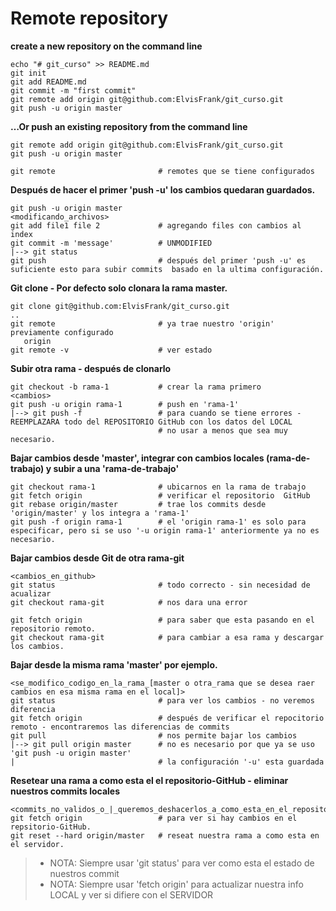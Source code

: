 # Remote repository
__create a new repository on the command line__

```shell
echo "# git_curso" >> README.md
git init
git add README.md
git commit -m "first commit"
git remote add origin git@github.com:ElvisFrank/git_curso.git
git push -u origin master
```

__…Or push an existing repository from the command line__
```shell
git remote add origin git@github.com:ElvisFrank/git_curso.git
git push -u origin master

git remote                       # remotes que se tiene configurados
```
__Después de hacer el primer 'push -u' los cambios quedaran guardados.__
```shell
git push -u origin master
<modificando_archivos>
git add file1 file 2             # agregando files con cambios al index
git commit -m 'message'          # UNMODIFIED
|--> git status
git push                         # después del primer 'push -u' es suficiente esto para subir commits  basado en la ultima configuración.
```
__Git clone - Por defecto solo clonara la rama master.__
```shell
git clone git@github.com:ElvisFrank/git_curso.git
..
git remote                       # ya trae nuestro 'origin' previamente configurado
   origin
git remote -v                    # ver estado
```
__Subir otra rama - después de clonarlo__
```shell
git checkout -b rama-1           # crear la rama primero
<cambios>
git push -u origin rama-1        # push en 'rama-1'
|--> git push -f                 # para cuando se tiene errores - REEMPLAZARA todo del REPOSITORIO GitHub con los datos del LOCAL
                                 # no usar a menos que sea muy necesario.
```
__Bajar cambios desde 'master', integrar con cambios locales (rama-de-trabajo) y subir a una 'rama-de-trabajo'__
```shell
git checkout rama-1              # ubicarnos en la rama de trabajo
git fetch origin                 # verificar el repositorio  GitHub
git rebase origin/master         # trae los commits desde 'origin/master' y los integra a 'rama-1'
git push -f origin rama-1        # el 'origin rama-1' es solo para especificar, pero si se uso '-u origin rama-1' anteriormente ya no es necesario.
```
__Bajar cambios desde Git de otra rama-git__
```shell
<cambios_en_github>
git status                       # todo correcto - sin necesidad de acualizar
git checkout rama-git            # nos dara una error

git fetch origin                 # para saber que esta pasando en el repositorio remoto. 
git checkout rama-git            # para cambiar a esa rama y descargar los cambios.
```
__Bajar desde la misma rama 'master' por ejemplo.__
```shell
<se_modifico_codigo_en_la_rama_[master o otra_rama que se desea raer cambios en esa misma rama en el local]>
git status                       # para ver los cambios - no veremos diferencia
git fetch origin                 # después de verificar el repocitorio remoto - encontraremos las diferencias de commits
git pull                         # nos permite bajar los cambios
|--> git pull origin master      # no es necesario por que ya se uso 'git push -u origin master'
|                                # la configuración '-u' esta guardada
```
__Resetear una rama a como esta el el repositorio-GitHub - eliminar nuestros commits locales__
```shell
<commits_no_validos_o_|_queremos_deshacerlos_a_como_esta_en_el_repositorio_GitHub>
git fetch origin                 # para ver si hay cambios en el repsitorio-GitHub.
git reset --hard origin/master   # reseat nuestra rama a como esta en el servidor.
```
> - NOTA: Siempre usar 'git status' para ver como esta el estado de nuestros commit
> - NOTA: Siempre usar 'fetch origin' para actualizar nuestra info LOCAL y ver si difiere con el SERVIDOR
